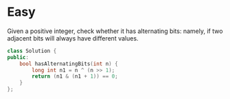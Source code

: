 # Easy

Given a positive integer, check whether it has alternating bits: namely, if two adjacent bits will always have different values.

```cpp
class Solution {
public:
    bool hasAlternatingBits(int n) {
        long int n1 = n ^ (n >> 1);
        return (n1 & (n1 + 1)) == 0;
    }
};
```
